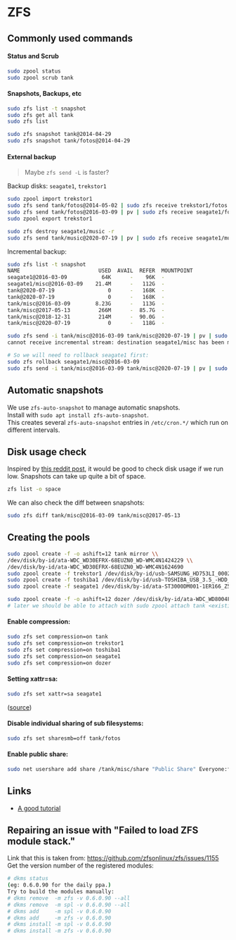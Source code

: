 # ZFS

## Commonly used commands

#### Status and Scrub

```sh
sudo zpool status
sudo zpool scrub tank
```

#### Snapshots, Backups, etc

```sh
sudo zfs list -t snapshot
sudo zfs get all tank
sudo zfs list

sudo zfs snapshot tank@2014-04-29
sudo zfs snapshot tank/fotos@2014-04-29
```

#### External backup

> Maybe `zfs send -L` is faster?

Backup disks: `seagate1`, `trekstor1`

```sh
sudo zpool import trekstor1
sudo zfs send tank/fotos@2014-05-02 | sudo zfs receive trekstor1/fotos
sudo zfs send tank/fotos@2016-03-09 | pv | sudo zfs receive seagate1/fotos
sudo zpool export trekstor1
```

```bash
sudo zfs destroy seagate1/music -r
sudo zfs send tank/music@2020-07-19 | pv | sudo zfs receive seagate1/music
```

Incremental backup:

```bash
sudo zfs list -t snapshot
NAME                         USED  AVAIL  REFER  MOUNTPOINT
seagate1@2016-03-09           64K      -    96K  -
seagate1/misc@2016-03-09    21.4M      -   112G  -
tank@2020-07-19                 0      -   168K  -
tank@2020-07-19                 0      -   168K  -
tank/misc@2016-03-09        8.23G      -   113G  -
tank/misc@2017-05-13         266M      -  85.7G  -
tank/misc@2018-12-31         214M      -  90.0G  -
tank/misc@2020-07-19            0      -   118G  -

sudo zfs send -i tank/misc@2016-03-09 tank/misc@2020-07-19 | pv | sudo zfs receive seagate1/misc
cannot receive incremental stream: destination seagate1/misc has been modified

# So we will need to rollback seagate1 first:
sudo zfs rollback seagate1/misc@2016-03-09
sudo zfs send -i tank/misc@2016-03-09 tank/misc@2020-07-19 | pv | sudo zfs receive seagate1/misc
```

## Automatic snapshots

We use `zfs-auto-snapshot` to manage automatic snapshots.\
Install with `sudo apt install zfs-auto-snapshot`.\
This creates several `zfs-auto-snapshot` entries in `/etc/cron.*/` which run on different intervals.

## Disk usage check

Inspired by [this reddit post](https://www.reddit.com/r/zfs/comments/w2ujc5/), it would be good to check disk usage if we run low. Snapshots can take up quite a bit of space.

```bash
zfs list -o space
```

We can also check the diff between snapshots:

```bash
sudo zfs diff tank/misc@2016-03-09 tank/misc@2017-05-13
```


## Creating the pools

```bash
sudo zpool create -f -o ashift=12 tank mirror \\
/dev/disk/by-id/ata-WDC_WD30EFRX-68EUZN0_WD-WMC4N1424229 \\
/dev/disk/by-id/ata-WDC_WD30EFRX-68EUZN0_WD-WMC4N1624690
sudo zpool create -f trekstor1 /dev/disk/by-id/usb-SAMSUNG_HD753LI_0002CB36-0:0
sudo zpool create -f toshiba1 /dev/disk/by-id/usb-TOSHIBA_USB_3.5_-HDD_001c37ce-0:0
sudo zpool create -f seagate1 /dev/disk/by-id/ata-ST3000DM001-1ER166_Z5028Z7C

sudo zpool create -f -o ashift=12 dozer /dev/disk/by-id/ata-WDC_WD8004FRYZ-01VAEB0_VY0H4T4M
# later we should be able to attach with sudo zpool attach tank <existing_disk> <new_disk>
```

#### Enable compression:

```bash
sudo zfs set compression=on tank
sudo zfs set compression=on trekstor1
sudo zfs set compression=on toshiba1
sudo zfs set compression=on seagate1
sudo zfs set compression=on dozer
```

#### Setting xattr=sa:

```bash
sudo zfs set xattr=sa seagate1
```
([source](https://www.reddit.com/r/zfs/comments/44dm4l/setting_xattrsa_after_the_fact/))

#### Disable individual sharing of sub filesystems:

```bash
sudo zfs set sharesmb=off tank/fotos
```

#### Enable public share:

```bash
sudo net usershare add share /tank/misc/share "Public Share" Everyone:f guest_ok=yes
```

## Links

- [A good tutorial](https://pthree.org/2012/04/17/install-zfs-on-debian-gnulinux/)

## Repairing an issue with "Failed to load ZFS module stack."

Link that this is taken from: https://github.com/zfsonlinux/zfs/issues/1155
Get the version number of the registered modules:

```bash
# dkms status
(eg: 0.6.0.90 for the daily ppa.)
Try to build the modules manually:
# dkms remove  -m zfs -v 0.6.0.90 --all
# dkms remove  -m spl -v 0.6.0.90 --all
# dkms add     -m spl -v 0.6.0.90
# dkms add     -m zfs -v 0.6.0.90
# dkms install -m spl -v 0.6.0.90
# dkms install -m zfs -v 0.6.0.90
```
